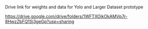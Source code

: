 Drive link for weights and data for Yolo and Larger Dataset prototype

https://drive.google.com/drive/folders/1WFTXOikOkAMVp7r-8HwzZbFQ1Sj3geGp?usp=sharing
